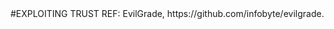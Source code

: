 <html>
<body>
#EXPLOITING TRUST
REF: EvilGrade, https://github.com/infobyte/evilgrade.
</body>
</html>
